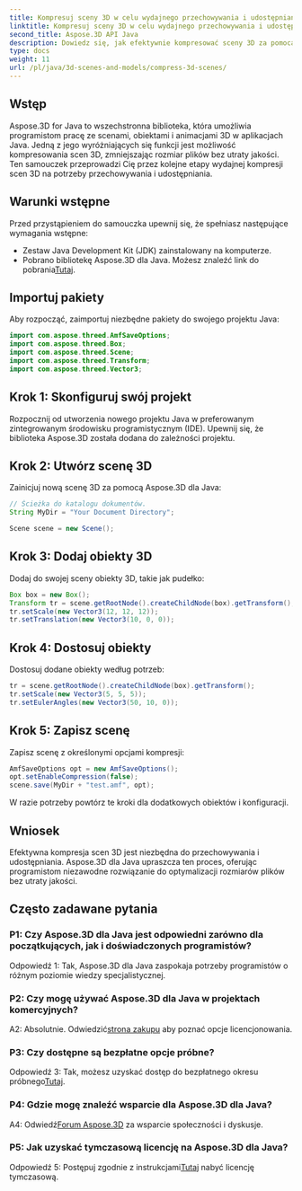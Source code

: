 ```yaml
---
title: Kompresuj sceny 3D w celu wydajnego przechowywania i udostępniania za pomocą Aspose.3D dla Java
linktitle: Kompresuj sceny 3D w celu wydajnego przechowywania i udostępniania za pomocą Aspose.3D dla Java
second_title: Aspose.3D API Java
description: Dowiedz się, jak efektywnie kompresować sceny 3D za pomocą Aspose.3D dla Java. Postępuj zgodnie z naszym przewodnikiem krok po kroku, aby uzyskać optymalne przechowywanie i udostępnianie.
type: docs
weight: 11
url: /pl/java/3d-scenes-and-models/compress-3d-scenes/
---
```

## Wstęp

Aspose.3D for Java to wszechstronna biblioteka, która umożliwia programistom pracę ze scenami, obiektami i animacjami 3D w aplikacjach Java. Jedną z jego wyróżniających się funkcji jest możliwość kompresowania scen 3D, zmniejszając rozmiar plików bez utraty jakości. Ten samouczek przeprowadzi Cię przez kolejne etapy wydajnej kompresji scen 3D na potrzeby przechowywania i udostępniania.

## Warunki wstępne

Przed przystąpieniem do samouczka upewnij się, że spełniasz następujące wymagania wstępne:

- Zestaw Java Development Kit (JDK) zainstalowany na komputerze.
- Pobrano bibliotekę Aspose.3D dla Java. Możesz znaleźć link do pobrania[Tutaj](https://releases.aspose.com/3d/java/).

## Importuj pakiety

Aby rozpocząć, zaimportuj niezbędne pakiety do swojego projektu Java:

```java
import com.aspose.threed.AmfSaveOptions;
import com.aspose.threed.Box;
import com.aspose.threed.Scene;
import com.aspose.threed.Transform;
import com.aspose.threed.Vector3;
```

## Krok 1: Skonfiguruj swój projekt

Rozpocznij od utworzenia nowego projektu Java w preferowanym zintegrowanym środowisku programistycznym (IDE). Upewnij się, że biblioteka Aspose.3D została dodana do zależności projektu.

## Krok 2: Utwórz scenę 3D

Zainicjuj nową scenę 3D za pomocą Aspose.3D dla Java:

```java
// Ścieżka do katalogu dokumentów.
String MyDir = "Your Document Directory";

Scene scene = new Scene();
```

## Krok 3: Dodaj obiekty 3D

Dodaj do swojej sceny obiekty 3D, takie jak pudełko:

```java
Box box = new Box();
Transform tr = scene.getRootNode().createChildNode(box).getTransform();
tr.setScale(new Vector3(12, 12, 12));
tr.setTranslation(new Vector3(10, 0, 0));
```

## Krok 4: Dostosuj obiekty

Dostosuj dodane obiekty według potrzeb:

```java
tr = scene.getRootNode().createChildNode(box).getTransform();
tr.setScale(new Vector3(5, 5, 5));
tr.setEulerAngles(new Vector3(50, 10, 0));
```

## Krok 5: Zapisz scenę

Zapisz scenę z określonymi opcjami kompresji:

```java
AmfSaveOptions opt = new AmfSaveOptions();
opt.setEnableCompression(false);
scene.save(MyDir + "test.amf", opt);
```

W razie potrzeby powtórz te kroki dla dodatkowych obiektów i konfiguracji.

## Wniosek

Efektywna kompresja scen 3D jest niezbędna do przechowywania i udostępniania. Aspose.3D dla Java upraszcza ten proces, oferując programistom niezawodne rozwiązanie do optymalizacji rozmiarów plików bez utraty jakości.

## Często zadawane pytania

### P1: Czy Aspose.3D dla Java jest odpowiedni zarówno dla początkujących, jak i doświadczonych programistów?

Odpowiedź 1: Tak, Aspose.3D dla Java zaspokaja potrzeby programistów o różnym poziomie wiedzy specjalistycznej.

### P2: Czy mogę używać Aspose.3D dla Java w projektach komercyjnych?

 A2: Absolutnie. Odwiedzić[strona zakupu](https://purchase.aspose.com/buy) aby poznać opcje licencjonowania.

### P3: Czy dostępne są bezpłatne opcje próbne?

 Odpowiedź 3: Tak, możesz uzyskać dostęp do bezpłatnego okresu próbnego[Tutaj](https://releases.aspose.com/).

### P4: Gdzie mogę znaleźć wsparcie dla Aspose.3D dla Java?

 A4: Odwiedź[Forum Aspose.3D](https://forum.aspose.com/c/3d/18) za wsparcie społeczności i dyskusje.

### P5: Jak uzyskać tymczasową licencję na Aspose.3D dla Java?

 Odpowiedź 5: Postępuj zgodnie z instrukcjami[Tutaj](https://purchase.aspose.com/temporary-license/) nabyć licencję tymczasową.
